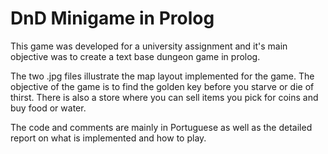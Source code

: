 # **DnD Minigame in Prolog**

This game was developed for a university assignment and it's main objective was to create a text base dungeon game in prolog.

The two .jpg files illustrate the map layout implemented for the game. The objective of the game is to find the golden key before you starve or die of thirst. There is also a store where you can sell items you pick for coins and buy food or water.

The code and comments are mainly in Portuguese as well as the detailed report on what is implemented and how to play.